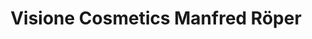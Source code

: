 ---
title: "Visione Cosmetics Manfred Röper"
url: /mannheim/visione-cosmetics-manfred-roeper/
shop: Kosmetik
---